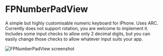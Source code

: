 FPNumberPadView
===============

A simple but highly customisable numeric keyboard  for iPhone.
Uses ARC. Currently does not support rotation, you are welcome to implement it.
Includes some input checks to allow only 2 decimal digits, but you can easily change 
those checks to allow whatever input suits your app.

![FPNumberPadView screenshot](https://github.com/fprosper/FPNumberPadView/blob/master/screenshot.png "FPNumberPadView")